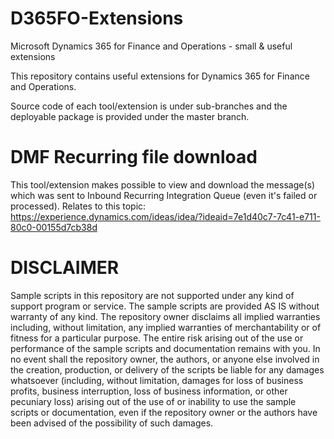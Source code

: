 # D365FO-Extensions
Microsoft Dynamics 365 for Finance and Operations - small &amp; useful extensions

This repository contains useful extensions for Dynamics 365 for Finance and Operations.

Source code of each tool/extension is under sub-branches and the deployable package is provided under the master branch.

# DMF Recurring file download
This tool/extension makes possible to view and download the message(s) which was sent to Inbound Recurring Integration Queue (even it's failed or processed).
Relates to this topic:
https://experience.dynamics.com/ideas/idea/?ideaid=7e1d40c7-7c41-e711-80c0-00155d7cb38d

# DISCLAIMER

Sample scripts in this repository are not supported under any kind of support program or service. The sample scripts are provided AS IS without warranty of any kind. The repository owner disclaims all implied warranties including, without limitation, any implied warranties of merchantability or of fitness for a particular purpose. The entire risk arising out of the use or performance of the sample scripts and documentation remains with you. In no event shall the repository owner, the authors, or anyone else involved in the creation, production, or delivery of the scripts be liable for any damages whatsoever (including, without limitation, damages for loss of business profits, business interruption, loss of business information, or other pecuniary loss) arising out of the use of or inability to use the sample scripts or documentation, even if the repository owner or the authors have been advised of the possibility of such damages.

